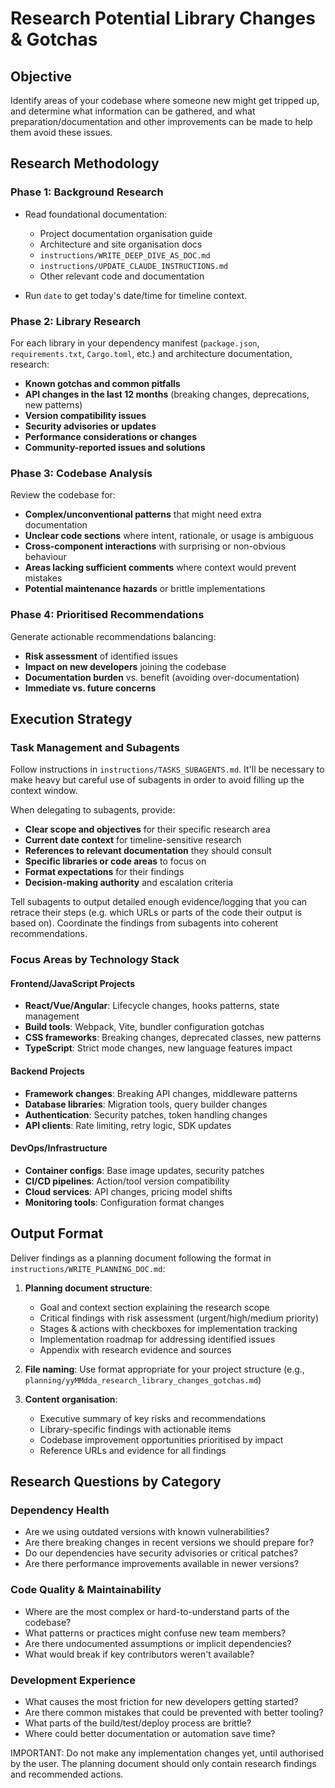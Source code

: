 # Research Potential Library Changes & Gotchas

## Objective

Identify areas of your codebase where someone new might get tripped up, and determine what information can be gathered, and what preparation/documentation and other improvements can be made to help them avoid these issues.

## Research Methodology

### Phase 1: Background Research
- Read foundational documentation:
    - Project documentation organisation guide
    - Architecture and site organisation docs
    - `instructions/WRITE_DEEP_DIVE_AS_DOC.md`
    - `instructions/UPDATE_CLAUDE_INSTRUCTIONS.md`
    - Other relevant code and documentation

- Run `date` to get today's date/time for timeline context.

### Phase 2: Library Research
For each library in your dependency manifest (`package.json`, `requirements.txt`, `Cargo.toml`, etc.) and architecture documentation, research:
- **Known gotchas and common pitfalls**
- **API changes in the last 12 months** (breaking changes, deprecations, new patterns)
- **Version compatibility issues**
- **Security advisories or updates**
- **Performance considerations or changes**
- **Community-reported issues and solutions**

### Phase 3: Codebase Analysis
Review the codebase for:
- **Complex/unconventional patterns** that might need extra documentation
- **Unclear code sections** where intent, rationale, or usage is ambiguous
- **Cross-component interactions** with surprising or non-obvious behaviour
- **Areas lacking sufficient comments** where context would prevent mistakes
- **Potential maintenance hazards** or brittle implementations

### Phase 4: Prioritised Recommendations
Generate actionable recommendations balancing:
- **Risk assessment** of identified issues
- **Impact on new developers** joining the codebase
- **Documentation burden** vs. benefit (avoiding over-documentation)
- **Immediate vs. future concerns**

## Execution Strategy

### Task Management and Subagents
Follow instructions in `instructions/TASKS_SUBAGENTS.md`. It'll be necessary to make heavy but careful use of subagents in order to avoid filling up the context window.

When delegating to subagents, provide:
- **Clear scope and objectives** for their specific research area
- **Current date context** for timeline-sensitive research
- **References to relevant documentation** they should consult
- **Specific libraries or code areas** to focus on
- **Format expectations** for their findings
- **Decision-making authority** and escalation criteria

Tell subagents to output detailed enough evidence/logging that you can retrace their steps (e.g. which URLs or parts of the code their output is based on). Coordinate the findings from subagents into coherent recommendations.

### Focus Areas by Technology Stack

#### Frontend/JavaScript Projects
- **React/Vue/Angular**: Lifecycle changes, hooks patterns, state management
- **Build tools**: Webpack, Vite, bundler configuration gotchas
- **CSS frameworks**: Breaking changes, deprecated classes, new patterns
- **TypeScript**: Strict mode changes, new language features impact

#### Backend Projects
- **Framework changes**: Breaking API changes, middleware patterns
- **Database libraries**: Migration tools, query builder changes
- **Authentication**: Security patches, token handling changes
- **API clients**: Rate limiting, retry logic, SDK updates

#### DevOps/Infrastructure
- **Container configs**: Base image updates, security patches
- **CI/CD pipelines**: Action/tool version compatibility
- **Cloud services**: API changes, pricing model shifts
- **Monitoring tools**: Configuration format changes

## Output Format

Deliver findings as a planning document following the format in `instructions/WRITE_PLANNING_DOC.md`:

1. **Planning document structure**:
   - Goal and context section explaining the research scope
   - Critical findings with risk assessment (urgent/high/medium priority)
   - Stages & actions with checkboxes for implementation tracking
   - Implementation roadmap for addressing identified issues
   - Appendix with research evidence and sources

2. **File naming**: Use format appropriate for your project structure (e.g., `planning/yyMMdda_research_library_changes_gotchas.md`)

3. **Content organisation**:
   - Executive summary of key risks and recommendations
   - Library-specific findings with actionable items
   - Codebase improvement opportunities prioritised by impact
   - Reference URLs and evidence for all findings

## Research Questions by Category

### Dependency Health
- Are we using outdated versions with known vulnerabilities?
- Are there breaking changes in recent versions we should prepare for?
- Do our dependencies have security advisories or critical patches?
- Are there performance improvements available in newer versions?

### Code Quality & Maintainability
- Where are the most complex or hard-to-understand parts of the codebase?
- What patterns or practices might confuse new team members?
- Are there undocumented assumptions or implicit dependencies?
- What would break if key contributors weren't available?

### Development Experience
- What causes the most friction for new developers getting started?
- Are there common mistakes that could be prevented with better tooling?
- What parts of the build/test/deploy process are brittle?
- Where could better documentation or automation save time?

IMPORTANT: Do not make any implementation changes yet, until authorised by the user. The planning document should only contain research findings and recommended actions.